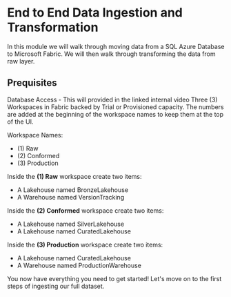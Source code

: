 # End to End Data Ingestion and Transformation

In this module we will walk through moving data from a SQL Azure Database to Microsoft Fabric. We will then walk through transforming the data from raw layer. 

## Prequisites

Database Access - This will provided in the linked internal video
Three (3) Workspaces in Fabric backed by Trial or Provisioned capacity. The numbers are added at the beginning of the workspace names to keep them at the top of the UI.

Workspace Names:
- (1) Raw
- (2) Conformed
- (3) Production

Inside the **(1) Raw** workspace create two items:
- A Lakehouse named BronzeLakehouse
- A Warehouse named VersionTracking

Inside the **(2) Conformed** workspace create two items:
- A Lakehouse named SilverLakehouse
- A Lakehouse named CuratedLakehouse

Inside the **(3) Production** workspace create two items:
- A Lakehouse named CuratedLakehouse
- A Warehouse named ProductionWarehouse

You now have everything you need to get started! Let's move on to the first steps of ingesting our full dataset.